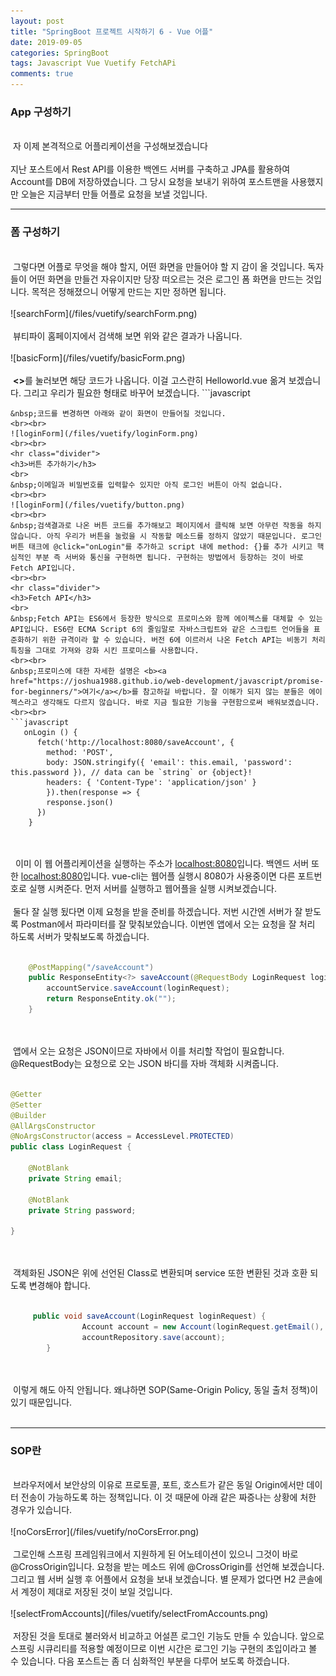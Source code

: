 ```yaml
---
layout: post
title: "SpringBoot 프로젝트 시작하기 6 - Vue 어플"
date: 2019-09-05
categories: SpringBoot
tags: Javascript Vue Vuetify FetchAPi
comments: true
---
```

<div style="display:none;">
프론트 엔드에 해당하는 웹어플 만들기 
웹어플에서 백서버로 로그인 시도해보기
웹어플 로그인 요청 시, 프론트 엔드와 백엔드로 나뉘었을 때 문제점 기술
</div>
<h3>App 구성하기</h3>
<br>
&nbsp;자 이제 본격적으로 어플리케이션을 구성해보겠습니다
<br><br>
지난 포스트에서 Rest API를 이용한 백엔드 서버를 구축하고 JPA를 활용하여 Account를 DB에 저장하였습니다. 그 당시 요청을 보내기 위하여 포스트맨을 사용했지만 오늘은 지금부터 만들 어플로 요청을 보낼 것입니다. 
<hr class="divider">
<h3>폼 구성하기</h3>
<br>
&nbsp;그렇다면 어플로 무엇을 해야 할지, 어떤 화면을 만들어야 할 지 감이 올 것입니다. 독자들이 어떤 화면을 만들건 자유이지만 당장 떠오르는 것은 로그인 폼 화면을 만드는 것입니다. 목적은 정해졌으니 어떻게 만드는 지만 정하면 됩니다.
<br><br>
![searchForm](/files/vuetify/searchForm.png)
<br><br>
&nbsp;뷰티파이 홈페이지에서 검색해 보면 위와 같은 결과가 나옵니다.
<br><br>
![basicForm](/files/vuetify/basicForm.png)
<br><br>
&nbsp;<b><></b>를 눌러보면 해당 코드가 나옵니다. 이걸 고스란히 Helloworld.vue 옮겨 보겠습니다. 그리고 우리가 필요한 형태로 바꾸어 보겠습니다.
```javascript
<template>
  <v-form>
    <v-container>
      <v-row>
        <v-col cols="12" md="4">
          <v-text-field v-model="email" :rules="emailRules" label="E-mail" required></v-text-field>
        </v-col>

        <v-col cols="12" md="4">
          <v-text-field
            v-model="password"
            :rules="passwordRules"
            :counter="8"
            type="password"
            label="Password"
            required
          ></v-text-field>
        </v-col>

        <v-col cols="12" md="4">
          <v-btn @click="onLogin">Login</v-btn>
        </v-col>
      </v-row>
    </v-container>
  </v-form>
</template>

<script>
  export default {
    data: () => ({
      valid: false,
      firstname: '',
      password: '',
      passwordRules: [
        v => !!v || 'password is required',
        v => v.length >= 8 || 'password must be at least 8 characters',
      ],
      email: '',
      emailRules: [
        v => !!v || 'E-mail is required',
        v => /.+@.+/.test(v) || 'E-mail must be valid',
      ],
    })
  }
</script>
```
&nbsp;코드를 변경하면 아래와 같이 화면이 만들어질 것입니다. 
<br><br>
![loginForm](/files/vuetify/loginForm.png)
<br><br>
<hr class="divider">
<h3>버튼 추가하기</h3>
<br>
&nbsp;이메일과 비밀번호를 입력할수 있지만 아직 로그인 버튼이 아직 없습니다.
<br><br>
![loginForm](/files/vuetify/button.png)
<br><br>
&nbsp;검색결과로 나온 버튼 코드를 추가해보고 페이지에서 클릭해 보면 아무런 작동을 하지 않습니다. 아직 우리가 버튼을 눌렀을 시 작동할 메소드를 정하지 않았기 때문입니다. 로그인 버튼 태크에 @click="onLogin"를 추가하고 script 내에 method: {}를 추가 시키고 핵심적인 부분 즉 서버와 통신을 구현하면 됩니다. 구현하는 방법에서 등장하는 것이 바로 Fetch API입니다.
<br><br>
<hr class="divider">
<h3>Fetch API</h3>
<br>
&nbsp;Fetch API는 ES6에서 등장한 방식으로 프로미스와 함께 에이젝스를 대체할 수 있는 API입니다. ES6란 ECMA Script 6의 줄임말로 자바스크립트와 같은 스크립트 언어들을 표준화하기 위한 규격이라 할 수 있습니다. 버전 6에 이르러서 나온 Fetch API는 비동기 처리 특징을 그대로 가져와 강화 시킨 프로미스를 사용합니다. 
<br><br>
&nbsp;프로미스에 대한 자세한 설명은 <b><a href="https://joshua1988.github.io/web-development/javascript/promise-for-beginners/">여기</a></b>를 참고하길 바랍니다. 잘 이해가 되지 않는 분들은 에이젝스라고 생각해도 다르지 않습니다. 바로 지금 필요한 기능을 구현함으로써 배워보겠습니다.
<br><br>
```javascript
   onLogin () {
      fetch('http://localhost:8080/saveAccount', {
        method: 'POST',
        body: JSON.stringify({ 'email': this.email, 'password': this.password }), // data can be `string` or {object}!
        headers: { 'Content-Type': 'application/json' }
        }).then(response => {
        response.json()
      })
    }
```
<br><br>
&nbsp; 이미 이 웹 어플리케이션을 실행하는 주소가 <u>localhost:8080</u>입니다. 백엔드 서버 또한 <u>localhost:8080</u>입니다. vue-cli는 웹어플 실행시 8080가 사용중이면 다른 포트번호로 실행 시켜준다. 먼저 서버를 실행하고 웹어플을 실행 시켜보겠습니다.
<br><br>
&nbsp;둘다 잘 실행 됬다면 이제 요청을 받을 준비를 하겠습니다. 저번 시간엔 서버가 잘 받도록 Postman에서 파라미터를 잘 맞춰보았습니다. 이번엔 앱에서 오는 요청을 잘 처리 하도록 서버가 맞춰보도록 하겠습니다.
<br><br>
```java
    @PostMapping("/saveAccount")
    public ResponseEntity<?> saveAccount(@RequestBody LoginRequest loginRequest) {
        accountService.saveAccount(loginRequest);
        return ResponseEntity.ok("");
    }
```
<br><br>
&nbsp;앱에서 오는 요청은 JSON이므로 자바에서 이를 처리할 작업이 필요합니다. @RequestBody는 요청으로 오는 JSON 바디를 자바 객체화 시켜줍니다. 
<br><br>
```java
@Getter
@Setter
@Builder
@AllArgsConstructor
@NoArgsConstructor(access = AccessLevel.PROTECTED)
public class LoginRequest {

    @NotBlank
    private String email;

    @NotBlank
    private String password;

}
```
<br><br>
&nbsp;객체화된 JSON은 위에 선언된 Class로 변환되며 service 또한 변환된 것과 호환 되도록 변경해야 합니다.
<br><br>
```java
     public void saveAccount(LoginRequest loginRequest) {
                Account account = new Account(loginRequest.getEmail(), loginRequest.getPassword());
                accountRepository.save(account);
        }
```
<br><br>
&nbsp;이렇게 해도 아직 안됩니다. 왜냐하면 SOP(Same-Origin Policy, 동일 출처 정책)이 있기 때문입니다.
<br><br>
<hr class="divider">
<h3>SOP란</h3>
<br>
&nbsp;브라우저에서 보안상의 이유로 프로토콜, 포트, 호스트가 같은 동일 Origin에서만 데이터 전송이 가능하도록 하는 정책입니다. 이 것 때문에 아래 같은 짜증나는 상황에 처한 경우가 있습니다.
<br><br>
![noCorsError](/files/vuetify/noCorsError.png)
<br><br>
&nbsp;그로인해 스프링 프레임워크에서 지원하게 된 어노테이션이 있으니 그것이 바로 @CrossOrigin입니다. 요청을 받는 메소드 위에 @CrossOrigin를 선언해 보겠습니다. 그리고 웹 서버 실행 후 어플에서 요청을 보내 보겠습니다. 별 문제가 없다면 H2 콘솔에서 계정이 제대로 저장된 것이 보일 것입니다. 
<br><br>
![selectFromAccounts](/files/vuetify/selectFromAccounts.png)
<br><br>
&nbsp;저장된 것을 토대로 불러와서 비교하고 어설픈 로그인 기능도 만들 수 있습니다. 앞으로 스프링 시큐리티를 적용할 예정이므로 이번 시간은 로그인 기능 구현의 초입이라고 볼 수 있습니다. 다음 포스트는 좀 더 심화적인 부분을 다루어 보도록 하겠습니다.
<div style="display:none;">
</div>